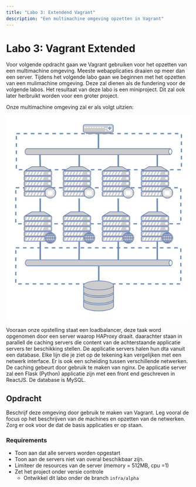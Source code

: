 ```yaml
---
title: "Labo 3: Extendend Vagrant"
description: "Een multimachine omgeving opzetten in Vagrant"
---
```

# Labo 3: Vagrant Extended
Voor volgende opdracht gaan we Vagrant gebruiken voor het opzetten van een
multimachine omgeving. Meeste webapplicaties draaien op meer dan een server.
Tijdens het volgende labo gaan we beginnen met het opzetten van een mulimachine
omgeving.  Deze zal dienen als de fundering voor de volgende labos. Het
resultaat van deze labo is een miniproject. Dit zal ook later herbruikt worden
voor een groter project. 

Onze multimachine omgeving zal er als volgt uitzien:

![Architecture Labo](img/extended_vagrant.png)

Vooraan onze opstelling staat een loadbalancer, deze taak word opgenomen door
een server waarop HAProxy draait. daarachter staan in parallell de caching
servers die content van de achterstaande applicatie servers ter beschikking
stellen. De applicatie servers halen hun dta vanuit een database.  Elke lijn
die je ziet op de tekening kan vergelijken met een netwerk interface.  Er is
ook een scheiding tussen verschillende netwerken. De caching gebeurt door
gebruik te maken van nginx. De applicatie server zal een Flask (Python)
applicatie zijn met een front end geschreven in ReactJS. De database is MySQL.



## Opdracht
Beschrijf deze omgeving door gebruik te maken van Vagrant. Leg vooral de focus
op het beschrijven van de machines en opzetten van de netwerken. Zorg er ook
voor de dat de basis applicaties er op staan.

### Requirements
* Toon aan dat alle servers worden opgestart 
* Toon aan de servers niet van overal beschikbaar zijn.
* Limiteer de resources van de server (memory = 512MB, cpu =1)
* Zet het project onder versie controle
  * Ontwikkel dit labo onder de branch `infra/alpha`

